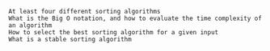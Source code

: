 
    At least four different sorting algorithms
    What is the Big O notation, and how to evaluate the time complexity of an algorithm
    How to select the best sorting algorithm for a given input
    What is a stable sorting algorithm

